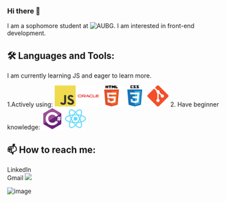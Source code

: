 ### Hi there 👋

I am a sophomore student at ![AUBG](https://www.aubg.edu/home-bg/). I am interested in front-end development.

## 🛠️ Languages and Tools:

I am currently learning JS and eager to learn more.

1.Actively using:
<img src="https://github.com/devicons/devicon/blob/master/icons/javascript/javascript-original.svg" alt="JavaScript" width="50" height="50">
<img src=https://github.com/devicons/devicon/blob/master/icons/oracle/oracle-original.svg alt="Oracle SQL" width="50" height="50"> <img src=https://github.com/devicons/devicon/blob/master/icons/html5/html5-original-wordmark.svg alt="HTML" width="50" height="50"> <img src=https://github.com/devicons/devicon/blob/master/icons/css3/css3-original-wordmark.svg alt="CSS" width="50" height="50">
<img src=https://github.com/devicons/devicon/blob/master/icons/git/git-original.svg alt="GIT" width="50" height="50">
2. Have beginner knowledge:
<img src=https://github.com/devicons/devicon/blob/master/icons/csharp/csharp-original.svg alt="C#" width="50" height="50">
<img src=https://github.com/devicons/devicon/blob/master/icons/react/react-original.svg alt="REACT" width="50" height="50">

##  📫 How to reach me: 
LinkedIn 	
Gmail <img src="{https://img.shields.io/badge/Gmail-D14836?style=for-the-badge&logo=gmail&logoColor=white}" />

![image]({[https://img.shields.io/badge/Gmail-D14836?style=for-the-badge&logo=gmail&logoColor=white})

<!-- Here are some ideas to get you started:

- 🔭 I’m currently working on ...
- 🌱 I’m currently learning ...
- 👯 I’m looking to collaborate on ...
- 🤔 I’m looking for help with ...
- 💬 Ask me about ...
-
- 😄 Pronouns: ...
- ⚡ Fun fact: ...
-->
